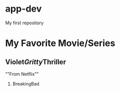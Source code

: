 # app-dev
My first repository
# My Favorite Movie/Series
## Violet*Gritty*Thriller

""From Netflix""
1. BreakingBad

